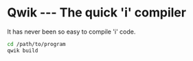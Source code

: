 # Qwik --- The quick 'i' compiler

It has never been so easy to compile 'i' code.

```sh
cd /path/to/program
qwik build
```
